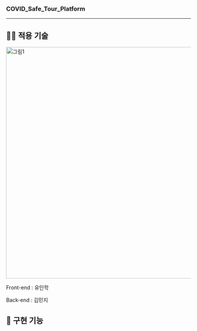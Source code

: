 ### COVID_Safe_Tour_Platform



---

<h2>👨‍💻 적용 기술</h2>

<img width="630" alt="그림1" src="https://user-images.githubusercontent.com/57799598/177943969-10e843b5-3559-45cf-9354-1b7c65465001.png">

Front-end : 유인학

Back-end : 김민지
 
<h2>🚀 구현 기능</h2>
